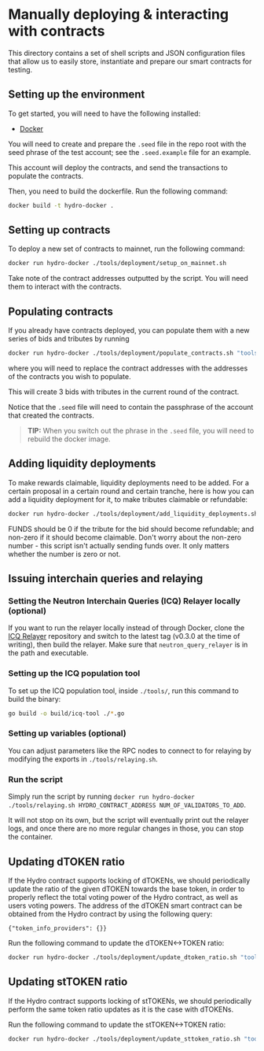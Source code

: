 # Manually deploying & interacting with contracts

This directory contains a set of shell scripts and JSON configuration files that allow us to easily store, instantiate and prepare our smart contracts for testing.

## Setting up the environment

To get started, you will need to have the following installed:
* [Docker](https://docs.docker.com/get-docker/)

You will need to create and prepare the `.seed` file in the repo root with the seed phrase of the test account; see the `.seed.example` file for an example.

This account will deploy the contracts, and send the transactions to populate the contracts.

Then, you need to build the dockerfile. Run the following command:

```bash
docker build -t hydro-docker .
```

## Setting up contracts

To deploy a new set of contracts to mainnet, run the following command:

```bash
docker run hydro-docker ./tools/deployment/setup_on_mainnet.sh
```

Take note of the contract addresses outputted by the script. You will need them to interact with the contracts.

## Populating contracts

If you already have contracts deployed, you can populate them with a new series of bids and tributes by running

```bash
docker run hydro-docker ./tools/deployment/populate_contracts.sh "tools/deployment/config_mainnet.json" $HYDRO_CONTRACT_ADDRESS $TRIBUTE_CONTRACT_ADDRESS
```
where you will need to replace the contract addresses with the addresses of the contracts you wish to populate.

This will create 3 bids with tributes in the current round of the contract.

Notice that the `.seed` file will need to contain the passphrase of the account that created the contracts.
> **TIP:** When you switch out the phrase in the `.seed` file, you will need to rebuild the docker image.

## Adding liquidity deployments

To make rewards claimable, liquidity deployments need to be added.
For a certain proposal in a certain round and certain tranche, here is how you can add a liquidity deployment for it, to make tributes claimable or refundable:

```bash
docker run hydro-docker ./tools/deployment/add_liquidity_deployments.sh "./tools/deployment/config_mainnet.json" $HYDRO_CONTRACT_ADDRESS $ROUND_ID $TRANCHE_ID $PROPOSAL_ID $FUNDS
```
FUNDS should be 0 if the tribute for the bid should become refundable; and non-zero if it should become claimable.
Don't worry about the non-zero number - this script isn't actually sending funds over. It only matters whether the number is zero or not.

## Issuing interchain queries and relaying

### Setting the Neutron Interchain Queries (ICQ) Relayer locally (optional)

If you want to run the relayer locally instead of through Docker, clone the [ICQ Relayer](https://github.com/neutron-org/neutron-query-relayer) repository and switch to the latest tag (v0.3.0 at the time of writing), then build the relayer.
Make sure that `neutron_query_relayer` is in the path and executable. 

### Setting up the ICQ population tool

To set up the ICQ population tool, inside `./tools/`, run this command to build the binary:

```bash
go build -o build/icq-tool ./*.go
```

### Setting up variables (optional)

You can adjust parameters like the RPC nodes to connect to for relaying by modifying the exports in `./tools/relaying.sh`.

### Run the script

Simply run the script by running `docker run hydro-docker ./tools/relaying.sh HYDRO_CONTRACT_ADDRESS NUM_OF_VALIDATORS_TO_ADD`.

It will not stop on its own, but the script will eventually print out the relayer logs, and once there are no more regular changes in those, you can stop the container.

## Updating dTOKEN ratio

If the Hydro contract supports locking of dTOKENs, we should periodically update the ratio of the given dTOKEN towards the base token, in order to properly reflect the total voting power of the Hydro contract, as well as users voting powers. The address of the dTOKEN smart contract can be obtained from the Hydro contract by using the following query:

`{"token_info_providers": {}}`

Run the following command to update the dTOKEN<->TOKEN ratio:

```bash
docker run hydro-docker ./tools/deployment/update_dtoken_ratio.sh "tools/deployment/config_mainnet.json" $DTOKEN_INFO_PROVIDER_CONTRACT_ADDRESS
```

## Updating stTOKEN ratio

If the Hydro contract supports locking of stTOKENs, we should periodically perform the same token ratio updates as it is the case with dTOKENs.

Run the following command to update the stTOKEN<->TOKEN ratio:

```bash
docker run hydro-docker ./tools/deployment/update_sttoken_ratio.sh "tools/deployment/config_mainnet.json" $ST_TOKEN_INFO_PROVIDER_CONTRACT_ADDRESS
```